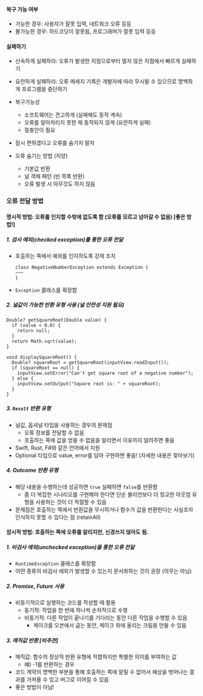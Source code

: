 #### 복구 가능 여부

- 가능한 경우: 사용자가 잘못 입력, 네트워크 오류 등등
- 불가능한 경우: 하드코딩이 잘못됨, 프로그래머가 잘못 입력 등등

#### 실패하기

- 신속하게 실패하라: 오류가 발생한 지점으로부터 멀지 않은 지점에서 빠르게 실패하기
- 요란하게 실패하라: 오류 메세지 기록은 개발자에 따라 무시될 수 있으므로 명백하게 프로그램을 중단하기

- 복구가능성
    - 소프트웨어는 견고하게 (실패해도 동작 계속)
    - 오류를 알아차리지 못한 채 동작되지 않게 (요란하게 실패)
    - 절충안이 필요
- 잠시 편하겠다고 오류를 숨기지 말자
- 오류 숨기는 방법 (지양)
    - 기본값 반환
    - 널 객체 패턴 (빈 목록 반환)
    - 오류 발생 시 아무것도 하지 않음

### 오류 전달 방법

#### 명시적 방법: 오류를 인지할 수밖에 없도록 함 (오류를 모르고 넘어갈 수 없음) [좋은 방법!]

##### 1. 검사 예외(checked exception)를 통한 오류 전달

- 호출하는 쪽에서 예외를 인지하도록 강제 조치

  ```
  class NegativeNumberException extends Exception {
  ~~~
  }
  ```

- `Exception` 클래스를 확장함

##### 2. 널값이 가능한 반환 유형 사용 (널 안전성 지원 필요)

  ```
  Double? getSquareRoot(Double value) {
    if (value < 0.0) { 
      return null;
    }
    return Math.sqrt(value);
  }
  
  void displaySquareRoot() {
    Double? squareRoot = getSquareRoot(inputView.readInput());
    if (squareRoot == null) {
      inputView.setError("Can't get square root of a negative number");
    } else {
      inputView.setOutput("Square root is: " + squareRoot);
    }
  }
  ```

##### 3. `Result` 반환 유형

- 널값, 옵셔널 타입을 사용하는 경우의 문제점
    - 오류 정보를 전달할 수 없음
    - 호출하는 쪽에 값을 얻을 수 없음을 알리면서 이유까지 알려주면 좋음
- Swift, Rust, F#와 같은 언어에서 지원
- Optional 타입으로 value, error를 담아 구현하면 좋음! (자세한 내용은 찾아보기)

##### 4. Outcome 반환 유형

- 해당 내용을 수행하는데 성공하면 `true` 실패하면 `false`를 반환함
    - 좀 더 복잡한 시나리오를 구현해야 한다면 단순 불리언보다 더 정교한 아웃컴 유형을 사용하는 것이 더 적절할 수 있음
- 문제점은 호출하는 쪽에서 반환값을 무시하거나 함수가 값을 반환한다는 사실조차 인식하지 못할 수 있다는 점 (retainAll)

#### 암시적 방법: 호출하는 쪽에 오류를 알리지만, 신경쓰지 않아도 됨.

##### 1. 비검사 에외(unchecked exception)을 통한 오류 전달

- `RuntimeException` 클래스를 확장함
- 어떤 종류의 비검사 에외가 발생할 수 있는지 문서화하는 것이 권장 (의무는 아님)

##### 2. Promise, Future 사용

- 비동기적으로 실행하는 코드를 작성할 때 활용
    - 동기적: 작업을 한 번에 하나씩 순차적으로 수행
    - 비동기적: 다른 작업이 끝나기를 기다리는 동안 다른 작업을 수행할 수 있음
        - 케이크를 오븐에서 굽는 동안, 케이크 위에 올리는 크림을 만들 수 있음

##### 3. 매직값 반환 [비추천]

- 매직값: 함수의 정상적 반환 유형에 적합하지만 특별한 의미를 부여하는 값
    - 예) -1를 반환하는 경우
- 코드 계약의 명백한 부분을 통해 호출하는 쪽에 알릴 수 없어서 예상을 벗어나는 결과를 가져올 수 있고 버그로 이어질 수 있음
- 좋은 방법이 아님! 
